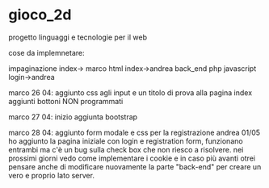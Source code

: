 # gioco_2d
progetto linguaggi e tecnologie per il web

cose da implemnetare:

impaginazione index-> marco
html index->andrea
back_end php
javascript login->andrea

marco 26 04:
    aggiunto css agli input e un titolo di prova alla pagina index
    aggiunti bottoni NON programmati

marco 27 04:
    inizio aggiunta bootstrap

marco 28 04:
    aggiunto form modale e css per la registrazione
andrea 01/05
 ho aggiunto la pagina iniziale con login e registration form, funzionano entrambi ma c'è un bug sulla check box che non riesco a risolvere. nei prossimi giorni vedo come implementare i cookie e in caso più avanti otrei pensare anche di modificare nuovamente la parte "back-end" per creare un vero e proprio lato server. 
